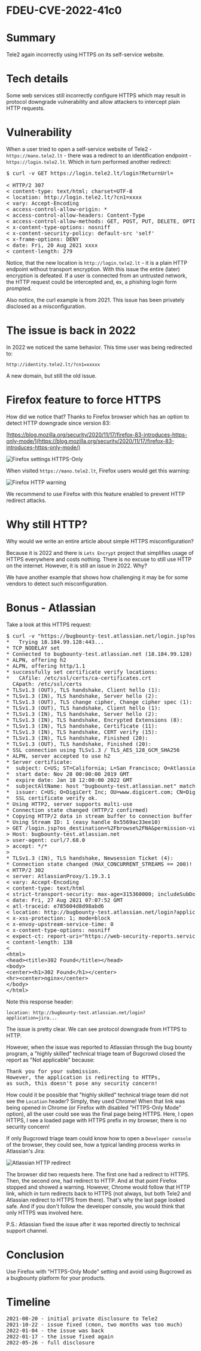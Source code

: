 # FDEU-CVE-2022-41c0

# Summary

Tele2 again incorrectly using HTTPS on its self-service website.


# Tech details

Some web services still incorrectly configure HTTPS which may result in protocol downgrade vulnerability
and allow attackers to intercept plain HTTP requests.


# Vulnerability

When a user tried to open a self-service website of Tele2 - `https://mano.tele2.lt` - there was a redirect
to an identification endpoint - `https://login.tele2.lt`. Which in turn performed another redirect:

<pre>
$ curl -v GET https://login.tele2.lt/login?ReturnUrl=

< HTTP/2 307
< content-type: text/html; charset=UTF-8
< location: http://login.tele2.lt/?cn1=xxxx
< vary: Accept-Encoding
< access-control-allow-origin: *
< access-control-allow-headers: Content-Type
< access-control-allow-methods: GET, POST, PUT, DELETE, OPTIONS
< x-content-type-options: nosniff
< x-content-security-policy: default-src 'self'
< x-frame-options: DENY
< date: Fri, 20 Aug 2021 xxxx
< content-length: 279
</pre>

Notice, that the new location is `http://login.tele2.lt` - it is a plain HTTP endpoint without transport encryption.
With this issue the entire (later) encryption is defeated. If a user is connected from an untrusted network,
the HTTP request could be intercepted and, ex, a phishing login form prompted.

Also notice, the curl example is from 2021. This issue has been privately disclosed as a misconfiguration.


# The issue is back in 2022

In 2022 we noticed the same behavior. This time user was being redirected to:

`http://identity.tele2.lt/?cn1=xxxxx`

A new domain, but still the old issue.


# Firefox feature to force HTTPS

How did we notice that? Thanks to Firefox browser which has an option to detect HTTP downgrade since version 83:

[https://blog.mozilla.org/security/2020/11/17/firefox-83-introduces-https-only-mode/](https://blog.mozilla.org/security/2020/11/17/firefox-83-introduces-https-only-mode/)

![Firefox settings HTTPS-Only](FDEU-CVE-2022-41c0-http-or-https-firefox-settings.png)

When visited `https://mano.tele2.lt`, Firefox users would get this warning:

![Firefox HTTP warning](FDEU-CVE-2022-41c0-http-or-https-firefox-warning.png)

We recommend to use Firefox with this feature enabled to prevent HTTP redirect attacks.


# Why still HTTP?

Why would we write an entire article about simple HTTPS misconfiguration?

Because it is 2022 and there is `Lets Encrypt` project that simplifies usage of HTTPS everywhere and costs nothing.
There is no excuse to still use HTTP on the internet. However, it is still an issue in 2022. Why?

We have another example that shows how challenging it may be for some vendors to detect such misconfiguration.


# Bonus - Atlassian

Take a look at this HTTPS request:

<pre>
$ curl -v "https://bugbounty-test.atlassian.net/login.jsp?os_destination=%2Fbrowse%2FNA&permission-violation=true"
*   Trying 18.184.99.128:443...
* TCP_NODELAY set
* Connected to bugbounty-test.atlassian.net (18.184.99.128) port 443 (#0)
* ALPN, offering h2
* ALPN, offering http/1.1
* successfully set certificate verify locations:
*   CAfile: /etc/ssl/certs/ca-certificates.crt
  CApath: /etc/ssl/certs
* TLSv1.3 (OUT), TLS handshake, Client hello (1):
* TLSv1.3 (IN), TLS handshake, Server hello (2):
* TLSv1.3 (OUT), TLS change cipher, Change cipher spec (1):
* TLSv1.3 (OUT), TLS handshake, Client hello (1):
* TLSv1.3 (IN), TLS handshake, Server hello (2):
* TLSv1.3 (IN), TLS handshake, Encrypted Extensions (8):
* TLSv1.3 (IN), TLS handshake, Certificate (11):
* TLSv1.3 (IN), TLS handshake, CERT verify (15):
* TLSv1.3 (IN), TLS handshake, Finished (20):
* TLSv1.3 (OUT), TLS handshake, Finished (20):
* SSL connection using TLSv1.3 / TLS_AES_128_GCM_SHA256
* ALPN, server accepted to use h2
* Server certificate:
*  subject: C=US; ST=California; L=San Francisco; O=Atlassian Network Services, Inc.; CN=*.atlassian.net
*  start date: Nov 28 00:00:00 2019 GMT
*  expire date: Jan 18 12:00:00 2022 GMT
*  subjectAltName: host "bugbounty-test.atlassian.net" matched cert's "*.atlassian.net"
*  issuer: C=US; O=DigiCert Inc; OU=www.digicert.com; CN=DigiCert SHA2 High Assurance Server CA
*  SSL certificate verify ok.
* Using HTTP2, server supports multi-use
* Connection state changed (HTTP/2 confirmed)
* Copying HTTP/2 data in stream buffer to connection buffer after upgrade: len=0
* Using Stream ID: 1 (easy handle 0x5569ac33ee10)
> GET /login.jsp?os_destination=%2Fbrowse%2FNA&permission-violation=true HTTP/2
> Host: bugbounty-test.atlassian.net
> user-agent: curl/7.68.0
> accept: */*
> 
* TLSv1.3 (IN), TLS handshake, Newsession Ticket (4):
* Connection state changed (MAX_CONCURRENT_STREAMS == 200)!
< HTTP/2 302 
< server: AtlassianProxy/1.19.3.1
< vary: Accept-Encoding
< content-type: text/html
< strict-transport-security: max-age=315360000; includeSubDomains; preload
< date: Fri, 27 Aug 2021 07:07:52 GMT
< atl-traceid: e785604d8d98abd6
< location: http://bugbounty-test.atlassian.net/login?application=jira&dest-url=%2Fbrowse%2FNA
< x-xss-protection: 1; mode=block
< x-envoy-upstream-service-time: 0
< x-content-type-options: nosniff
< expect-ct: report-uri="https://web-security-reports.services.atlassian.com/expect-ct-report/global-proxy", enforce, max-age=86400
< content-length: 138
< 
&lt;html&gt;
&lt;head&gt;&lt;title&gt;302 Found&lt;/title&gt;&lt;/head&gt;
&lt;body&gt;
&lt;center&gt;&lt;h1&gt;302 Found&lt;/h1&gt;&lt;/center&gt;
&lt;hr&gt;&lt;center&gt;nginx&lt;/center&gt;
&lt;/body&gt;
&lt;/html&gt;
</pre>

Note this response header:

`location: http://bugbounty-test.atlassian.net/login?application=jira...`

The issue is pretty clear. We can see protocol downgrade from HTTPS to HTTP.

However, when the issue was reported to Atlassian through the bug bounty program, a "highly skilled" technical
triage team of Bugcrowd closed the report as "Not applicable" because:

<pre>
Thank you for your submission.
However, the application is redirecting to HTTPs,
as such, this doesn't pose any security concern!
</pre>

How could it be possible that "highly skilled" technical triage team did not see the `Location` header? Simply, they used Chrome!
When that link was being opened in Chrome (or Firefox with disabled "HTTPS-Only Mode" option), all the user could see was
the final page being HTTPS. Here, I open HTTPS, I see a loaded page with HTTPS prefix in my browser, there is no security concern!

If only Bugcrowd triage team could know how to open a `Developer console` of the browser, they could see,
how a typical landing process works in Atlassian's Jira:

![Atlassian HTTP redirect](FDEU-CVE-2022-41c0-http-or-https-atlassian-redirects.png)

The browser did two requests here. The first one had a redirect to HTTPS. Then, the second one, had redirect to HTTP.
And at that point Firefox stopped and showed a warning. However, Chrome would follow that HTTP link, which in turn
redirects back to HTTPS (not always, but both Tele2 and Atlassian redirect to HTTPS from there).
That's why the last page looked safe. And if you don't follow the developer console, you would think that only HTTPS was involved here.

P.S.: Atlassian fixed the issue after it was reported directly to technical support channel.


# Conclusion

Use Firefox with "HTTPS-Only Mode" setting and avoid using Bugcrowd as a bugbounty platform for your products.


# Timeline

<pre>
2021-08-20 - initial private disclosure to Tele2
2021-10-22 - issue fixed (cmon, two months was too much)
2022-01-04 - the issue was back
2022-01-17 - the issue fixed again
2022-05-26 - full disclosure
</pre>
